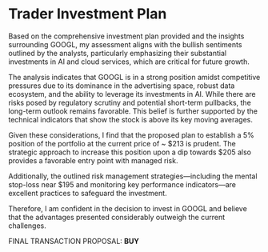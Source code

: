 # Trader Investment Plan

Based on the comprehensive investment plan provided and the insights surrounding GOOGL, my assessment aligns with the bullish sentiments outlined by the analysts, particularly emphasizing their substantial investments in AI and cloud services, which are critical for future growth. 

The analysis indicates that GOOGL is in a strong position amidst competitive pressures due to its dominance in the advertising space, robust data ecosystem, and the ability to leverage its investments in AI. While there are risks posed by regulatory scrutiny and potential short-term pullbacks, the long-term outlook remains favorable. This belief is further supported by the technical indicators that show the stock is above its key moving averages.

Given these considerations, I find that the proposed plan to establish a 5% position of the portfolio at the current price of ~ $213 is prudent. The strategic approach to increase this position upon a dip towards $205 also provides a favorable entry point with managed risk. 

Additionally, the outlined risk management strategies—including the mental stop-loss near $195 and monitoring key performance indicators—are excellent practices to safeguard the investment.

Therefore, I am confident in the decision to invest in GOOGL and believe that the advantages presented considerably outweigh the current challenges. 

FINAL TRANSACTION PROPOSAL: **BUY**
